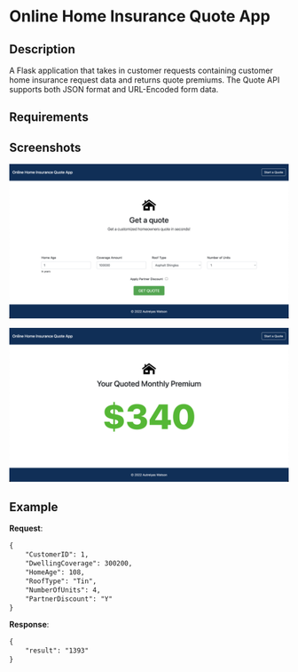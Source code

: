 # Online Home Insurance Quote App

## Description

A Flask application that takes in customer requests containing customer home insurance request data and returns quote premiums. The Quote API supports both JSON format and URL-Encoded form data.

## Requirements

## Screenshots

![screenshot 1](/screen1.png)

![screenshot 2](/screen2.png)

## Example

**Request**:

```
{
    "CustomerID": 1,
    "DwellingCoverage": 300200,
    "HomeAge": 108,
    "RoofType": "Tin",
    "NumberOfUnits": 4,
    "PartnerDiscount": "Y"
}
```

**Response**:

```
{
    "result": "1393"
}
```
